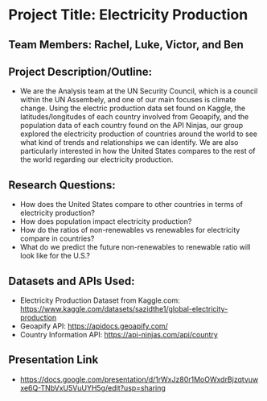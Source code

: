 # Project Title: Electricity Production

## Team Members: Rachel, Luke, Victor, and Ben

## Project Description/Outline:
- We are the Analysis team at the UN Security Council, which is a council within the UN Assembely, and one of our main focuses is climate change. Using the electric production data set found on Kaggle, the latitudes/longitudes of each country involved from Geoapify, and the population data of each country found on the API Ninjas, our group explored the electricity production of countries around the world to see what kind of trends and relationships we can identify. We are also particularly interested in how the United States compares to the rest of the world regarding our electricity production. 
## Research Questions:
- How does the United States compare to other countries in terms of electricity production?
- How does population impact electricity production?
- How do the ratios of non-renewables vs renewables for electricity compare in countries?
- What do we predict the future non-renewables to renewable ratio will look like for the U.S.?
## Datasets and APIs Used:
- Electricity Production Dataset from Kaggle.com: https://www.kaggle.com/datasets/sazidthe1/global-electricity-production
- Geoapify API: https://apidocs.geoapify.com/
- Country Information API: https://api-ninjas.com/api/country
## Presentation Link
- https://docs.google.com/presentation/d/1rWxJz80r1MoOWxdrBjzqtvuwxe6Q-TNbVxU5VuUYH5g/edit?usp=sharing